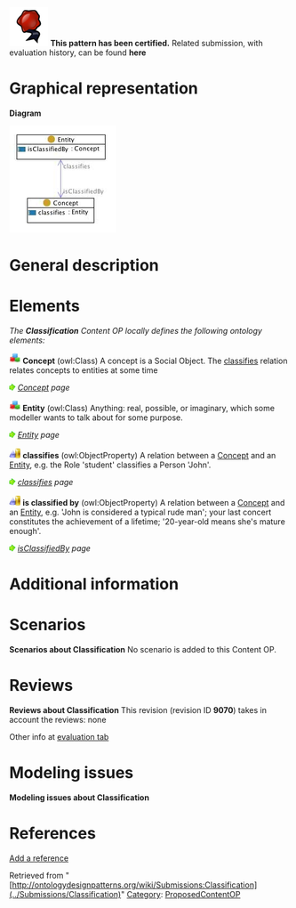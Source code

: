 [![](../images/thumb/b/b5/Certified.png/70px-Certified.png)](../Image/Certified.png "Certified.png") __This pattern has been certified.__
Related submission, with evaluation history, can be found __here__





#  Graphical representation


__Diagram__




[![Image:classification.jpg](../images/c/ca/Classification.jpg)](../Image/Classification.jpg "Image:classification.jpg")




#  General description


  




#  Elements


_The __Classification__ Content OP locally defines the following ontology elements:_




[![Class](../images/thumb/2/27/Class.gif/20px-Class.gif)](../Image/Class.gif "Class") __Concept__ (owl:Class) A concept is a Social Object. The  [classifies](../Submissions/Classification/classifies "Submissions:Classification/classifies") relation relates concepts to entities at some time 



 [![](../images/thumb/8/87/ArrowRight.gif/11px-ArrowRight.gif)](../Image/ArrowRight.gif "ArrowRight.gif") _[Concept](../Submissions/Classification/Concept "Submissions:Classification/Concept") page_

[![Class](../images/thumb/2/27/Class.gif/20px-Class.gif)](../Image/Class.gif "Class") __Entity__ (owl:Class) Anything: real, possible, or imaginary, which some modeller wants to talk about for some purpose. 



 [![](../images/thumb/8/87/ArrowRight.gif/11px-ArrowRight.gif)](../Image/ArrowRight.gif "ArrowRight.gif") _[Entity](../Submissions/Classification/Entity "Submissions:Classification/Entity") page_

[![ObjectProperty](../images/thumb/c/c3/ObjectProperty.gif/20px-ObjectProperty.gif)](../Image/ObjectProperty.gif "ObjectProperty") __classifies__ (owl:ObjectProperty) A relation between a  [Concept](../Submissions/Classification/Concept "Submissions:Classification/Concept") and an  [Entity](../Submissions/Classification/Entity "Submissions:Classification/Entity"), e.g. the Role 'student' classifies a Person 'John'. 



 [![](../images/thumb/8/87/ArrowRight.gif/11px-ArrowRight.gif)](../Image/ArrowRight.gif "ArrowRight.gif") _[classifies](../Submissions/Classification/classifies "Submissions:Classification/classifies") page_

[![ObjectProperty](../images/thumb/c/c3/ObjectProperty.gif/20px-ObjectProperty.gif)](../Image/ObjectProperty.gif "ObjectProperty") __is classified by__ (owl:ObjectProperty) A relation between a  [Concept](../Submissions/Classification/Concept "Submissions:Classification/Concept") and an  [Entity](../Submissions/Classification/Entity "Submissions:Classification/Entity"), e.g. 'John is considered a typical rude man'; your last concert constitutes the achievement of a lifetime; '20-year-old means she's mature enough'. 



 [![](../images/thumb/8/87/ArrowRight.gif/11px-ArrowRight.gif)](../Image/ArrowRight.gif "ArrowRight.gif") _[isClassifiedBy](../Submissions/Classification/isClassifiedBy "Submissions:Classification/isClassifiedBy") page_
#  Additional information


#  Scenarios



__Scenarios about Classification__
No scenario is added to this Content OP.




#  Reviews



__Reviews about Classification__
This revision (revision ID __9070__) takes in account the reviews: none


Other info at [evaluation tab](http://ontologydesignpatterns.org/wiki/index.php?title=Submissions:Classification&action=evaluation "http://ontologydesignpatterns.org/wiki/index.php?title=Submissions:Classification&action=evaluation")




  




#  Modeling issues



__Modeling issues about Classification__

  




#  References


[Add a reference](index.php@title=Odp%253AAdd_reference&subject=../Submissions/Classification "http://ontologydesignpatterns.org/wiki/index.php?title=Odp:Add_reference&subject=Submissions%3AClassification")


  






Retrieved from "[http://ontologydesignpatterns.org/wiki/Submissions:Classification](../Submissions/Classification)"
 [Category](http://ontologydesignpatterns.org/wiki/Special:Categories "Special:Categories"): [ProposedContentOP](../Category/ProposedContentOP "Category:ProposedContentOP")